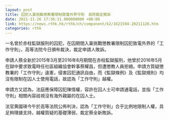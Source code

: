 ```yaml
---
layout: post
title: 囚犯入稟挑戰懲教署限制致電外界守則　高院裁定敗訴
date: 2021-11-26 17:36:11.000000000 +08:00
link: https://news.rthk.hk/rthk/ch/component/k2/1621594-20211126.htm
categories: rthk
---
```


一名曾於赤柱監獄服刑的囚犯，在囚期間入稟挑戰懲教署限制囚犯致電外界的「工作守則」，高等法院今日頒布裁決，裁定申請人敗訴。

申請人蔡全新於2015年3月至2016年8月期間在赤柱監獄服刑，他曾於2016年5月在獄中要求致電時任社區組織協會幹事蔡耀昌，但遭懲教人員拒絕。申請方質疑懲教署的「工作守則」違憲，侵害囚犯通訊自由，而《監獄條例》及《監獄規則》均沒有限制在囚人士使用電話，故認為「工作守則」越權。

申請方又認為，法庭應保障囚犯陳情權，容許在囚人士可申請通電話，並指「工作守則」相關內容歧視沒有海外親屬的在囚人士。

法官黄國瑛今午於高等法院公佈判決，認為「工作守則」合乎比例地限制人權，具足夠理據支持，越權質疑的基礎薄弱，裁定蔡全新敗訴。
